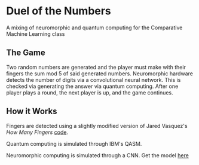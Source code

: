 # Duel of the Numbers
A mixing of neuromorphic and quantum computing for the Comparative Machine Learning class

## The Game
Two random numbers are generated and the player must make with their fingers the sum mod 5 of said generated numbers.  Neuromorphic hardware detects the number of digits via a convolutional neural network.  This is checked via generating the answer via quantum computing.  After one player plays a round, the next player is up, and the game continues.

## How it Works
Fingers are detected using a slightly modified version of Jared Vasquez's *How Many Fingers* [code](https://github.com/jgv7/CNN-HowManyFingers).

Quantum computing is simulated through IBM's QASM.

Neuromorphic computing is simulated through a CNN.
Get the model [here](https://drive.google.com/file/d/0B5sZ8q5iqYbtRVpqMU4yRlRDdEU/view)
